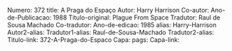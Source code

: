 Numero: 372
title: A Praga do Espaço
Autor: Harry Harrison
Co-autor: 
Ano-de-Publicacao: 1988
Titulo-original: Plague From Space
Tradutor: Raul de Sousa Machado
Co-tradutor: 
Ano-de-edicao: 1985
alias: Harry-Harrison
Autor2-alias: 
Tradutor1-alias: Raul-de-Sousa-Machado
Tradutor2-alias: 
Titulo-link: 372-A-Praga-do-Espaco
Capa: 
pags: 
Capa-link: 